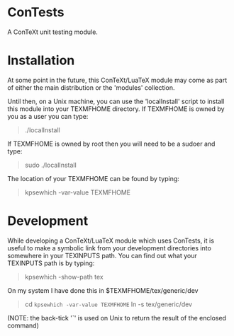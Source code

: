 # ConTests

A ConTeXt unit testing module.

# Installation

At some point in the future, this ConTeXt/LuaTeX module may come as part of 
either the main distribution or the 'modules' collection. 

Until then, on a Unix machine, you can use the 'localInstall' script to 
install this module into your TEXMFHOME directory. If TEXMFHOME is owned by 
you as a user you can type: 

> ./localInstall

If TEXMFHOME is owned by root then you will need to be a sudoer and type:

> sudo ./localInstall

The location of your TEXMFHOME can be found by typing:

> kpsewhich -var-value TEXMFHOME

# Development

While developing a ConTeXt/LuaTeX module which uses ConTests, it is useful to 
make a symbolic link from your development directories into somewhere in your 
TEXINPUTS path. You can find out what your TEXINPUTS path is by typing:

> kpsewhich -show-path tex

On my system I have done this in $TEXMFHOME/tex/generic/dev

> cd `kpsewhich -var-value TEXMFHOME`
> ln -s <The full path to your development sources> tex/generic/dev

(NOTE: the back-tick '`' is used on Unix to return the result of the enclosed 
command) 

